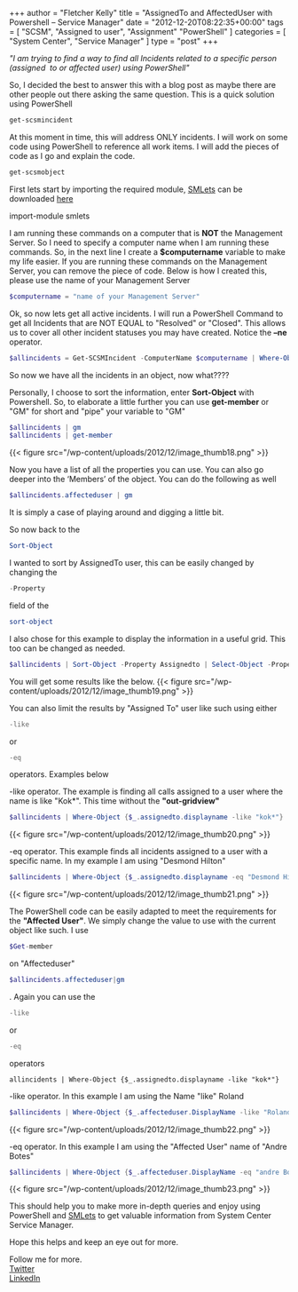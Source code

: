 +++
author = "Fletcher Kelly"
title = "AssignedTo and AffectedUser with Powershell – Service Manager"
date = "2012-12-20T08:22:35+00:00"
tags = [
  "SCSM",
  "Assigned to user",
  "Assignment"
  "PowerShell"
]
categories = [
  "System Center",
  "Service Manager"
]
type = "post"
+++

<!-- CANBEPUBLISHED -->

_"I am trying to find a way to find all Incidents related to a specific person (assigned  to or affected user) using PowerShell"_

So, I decided the best to answer this with a blog post as maybe there are other people out there asking the same question. This is a quick solution using PowerShell

```powershell
get-scsmincident
```

At this moment in time, this will address ONLY incidents. I will work on some code using PowerShell to reference all work items. I will add the pieces of code as I go and explain the code.

```powershell
get-scsmobject
```

First lets start by importing the required module, [SMLets](https://github.com/SMLets/SMLets) can be downloaded [here](https://github.com/SMLets/SMLets)

import-module smlets

I am running these commands on a computer that is **NOT** the Management Server. So I need to specify a computer name when I am running these commands. So, in the next line I create a **$computername** variable to make my life easier. If you are running these commands on the Management Server, you can remove the piece of code. Below is how I created this, please use the name of your Management Server

```powershell
$computername = "name of your Management Server"
```

Ok, so now lets get all active incidents. I will run a PowerShell Command to get all Incidents that are NOT EQUAL to "Resolved" or "Closed". This allows us to cover all other incident statuses you may have created. Notice the **–ne** operator.

```powershell
$allincidents = Get-SCSMIncident -ComputerName $computername | Where-Object {$_.Status -ne "resolved" -and $_.status -ne "closed"}
```

So now we have all the incidents in an object, now what????

Personally, I choose to sort the information, enter **Sort-Object** with Powershell. So, to elaborate a little further you can use **get-member** or "GM" for short and "pipe" your variable to "GM"

```powershell
$allincidents | gm 
$allincidents | get-member 
```

{{< figure src="/wp-content/uploads/2012/12/image_thumb18.png" >}}

Now you have a list of all the properties you can use. You can also go deeper into the ‘Members’ of the object. You can do the following as well

```powershell
$allincidents.affecteduser | gm 
```

It is simply a case of playing around and digging a little bit.

So now back to the

```powershell
Sort-Object
```

I wanted to sort by AssignedTo user, this can be easily changed by changing the

```powershell
-Property 
```

field of the

```powershell
sort-object
```

I also chose for this example to display the information in a useful grid. This too can be changed as needed.

```powershell
$allincidents | Sort-Object -Property Assignedto | Select-Object -Property ID, Displayname, AffectedUser, Assignedto | Out-GridView
```

You will get some results like the below.
{{< figure src="/wp-content/uploads/2012/12/image_thumb19.png" >}}

You can also limit the results by "Assigned To" user like such using either

```powershell
-like
```

or

```powershell
-eq 
```

operators. Examples below

-like operator. The example is finding all calls assigned to a user where the name is like "Kok*". This time without the **"out-gridview"**

```powershell
$allincidents | Where-Object {$_.assignedto.displayname -like "kok*"} 
```

{{< figure src="/wp-content/uploads/2012/12/image_thumb20.png" >}}

-eq operator. This example finds all incidents assigned to a user with a specific name. In my example I am using "Desmond Hilton"

```powershell
$allincidents | Where-Object {$_.assignedto.displayname -eq "Desmond Hilton"}
```

{{< figure src="/wp-content/uploads/2012/12/image_thumb21.png" >}}

The PowerShell code can be easily adapted to meet the requirements for the **"Affected User"**. We simply change the value to use with the current object like such. I use

```powershell
$Get-member
```

on "Affecteduser"

```powershell
$allincidents.affecteduser|gm
```

. Again you can use the

```powershell
-like 
```

or

```powershell
-eq 
```

operators

```powershell$
allincidents | Where-Object {$_.assignedto.displayname -like "kok*"} 
```

-like operator. In this example I am using the Name "like" Roland

```powershell
$allincidents | Where-Object {$_.affecteduser.DisplayName -like "Roland*"}
```

{{< figure src="/wp-content/uploads/2012/12/image_thumb22.png" >}}

-eq operator. In this example I am using the "Affected User" name of "Andre Botes"

```powershell
$allincidents | Where-Object {$_.affecteduser.DisplayName -eq "andre Botes"}
```

{{< figure src="/wp-content/uploads/2012/12/image_thumb23.png" >}}

This should help you to make more in-depth queries and enjoy using PowerShell and [SMLets](https://github.com/SMLets/SMLets) to get valuable information from System Center Service Manager.

Hope this helps and keep an eye out for more.

Follow me for more.  
[Twitter](https://twitter.com/fskelly)  
[LinkedIn](https://www.linkedin.com/in/fletcherkelly/)